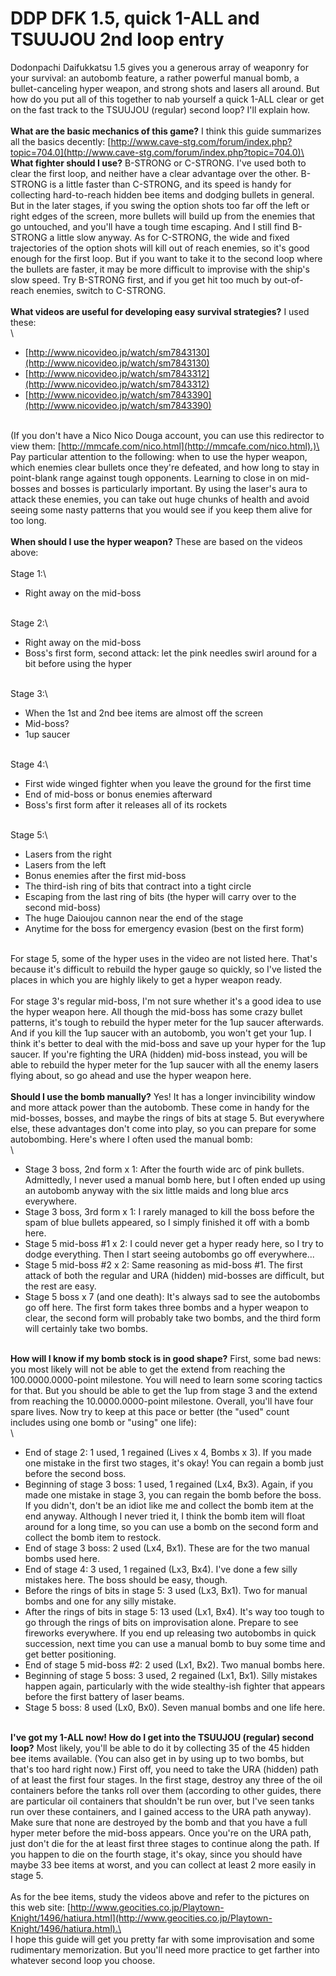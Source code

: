 # DDP DFK 1.5, quick 1-ALL and TSUUJOU 2nd loop entry

Dodonpachi Daifukkatsu 1.5 gives you a generous array of weaponry for your survival: an autobomb feature, a rather powerful manual bomb, a bullet-canceling hyper weapon, and strong shots and lasers all around. But how do you put all of this together to nab yourself a quick 1-ALL clear or get on the fast track to the TSUUJOU (regular) second loop? I'll explain how.\
\
**What are the basic mechanics of this game?** I think this guide summarizes all the basics decently: [http://www.cave-stg.com/forum/index.php?topic=704.0](http://www.cave-stg.com/forum/index.php?topic=704.0)\
\
**What fighter should I use?** B-STRONG or C-STRONG. I've used both to clear the first loop, and neither have a clear advantage over the other. B-STRONG is a little faster than C-STRONG, and its speed is handy for collecting hard-to-reach hidden bee items and dodging bullets in general. But in the later stages, if you swing the option shots too far off the left or right edges of the screen, more bullets will build up from the enemies that go untouched, and you'll have a tough time escaping. And I still find B-STRONG a little slow anyway. As for C-STRONG, the wide and fixed trajectories of the option shots will kill out of reach enemies, so it's good enough for the first loop. But if you want to take it to the second loop where the bullets are faster, it may be more difficult to improvise with the ship's slow speed. Try B-STRONG first, and if you get hit too much by out-of-reach enemies, switch to C-STRONG.\
\
**What videos are useful for developing easy survival strategies?** I used these:\
\


* [http://www.nicovideo.jp/watch/sm7843130](http://www.nicovideo.jp/watch/sm7843130)
* [http://www.nicovideo.jp/watch/sm7843312](http://www.nicovideo.jp/watch/sm7843312)
* [http://www.nicovideo.jp/watch/sm7843390](http://www.nicovideo.jp/watch/sm7843390)

\
(If you don't have a Nico Nico Douga account, you can use this redirector to view them: [http://mmcafe.com/nico.html](http://mmcafe.com/nico.html).)\
\
Pay particular attention to the following: when to use the hyper weapon, which enemies clear bullets once they're defeated, and how long to stay in point-blank range against tough opponents. Learning to close in on mid-bosses and bosses is particularly important. By using the laser's aura to attack these enemies, you can take out huge chunks of health and avoid seeing some nasty patterns that you would see if you keep them alive for too long.\
\
**When should I use the hyper weapon?** These are based on the videos above:\
\
Stage 1:\


* Right away on the mid-boss

\
Stage 2:\


* Right away on the mid-boss
* Boss's first form, second attack: let the pink needles swirl around for a bit before using the hyper

\
Stage 3:\


* When the 1st and 2nd bee items are almost off the screen
* Mid-boss?
* 1up saucer

\
Stage 4:\


* First wide winged fighter when you leave the ground for the first time
* End of mid-boss or bonus enemies afterward
* Boss's first form after it releases all of its rockets

\
Stage 5:\


* Lasers from the right
* Lasers from the left
* Bonus enemies after the first mid-boss
* The third-ish ring of bits that contract into a tight circle
* Escaping from the last ring of bits (the hyper will carry over to the second mid-boss)
* The huge Daioujou cannon near the end of the stage
* Anytime for the boss for emergency evasion (best on the first form)

\
For stage 5, some of the hyper uses in the video are not listed here. That's because it's difficult to rebuild the hyper gauge so quickly, so I've listed the places in which you are highly likely to get a hyper weapon ready.\
\
For stage 3's regular mid-boss, I'm not sure whether it's a good idea to use the hyper weapon here. All though the mid-boss has some crazy bullet patterns, it's tough to rebuild the hyper meter for the 1up saucer afterwards. And if you kill the 1up saucer with an autobomb, you won't get your 1up. I think it's better to deal with the mid-boss and save up your hyper for the 1up saucer. If you're fighting the URA (hidden) mid-boss instead, you will be able to rebuild the hyper meter for the 1up saucer with all the enemy lasers flying about, so go ahead and use the hyper weapon here.\
\
**Should I use the bomb manually?** Yes! It has a longer invincibility window and more attack power than the autobomb. These come in handy for the mid-bosses, bosses, and maybe the rings of bits at stage 5. But everywhere else, these advantages don't come into play, so you can prepare for some autobombing. Here's where I often used the manual bomb:\
\


* Stage 3 boss, 2nd form x 1: After the fourth wide arc of pink bullets. Admittedly, I never used a manual bomb here, but I often ended up using an autobomb anyway with the six little maids and long blue arcs everywhere.
* Stage 3 boss, 3rd form x 1: I rarely managed to kill the boss before the spam of blue bullets appeared, so I simply finished it off with a bomb here.
* Stage 5 mid-boss #1 x 2: I could never get a hyper ready here, so I try to dodge everything. Then I start seeing autobombs go off everywhere...
* Stage 5 mid-boss #2 x 2: Same reasoning as mid-boss #1. The first attack of both the regular and URA (hidden) mid-bosses are difficult, but the rest are easy.
* Stage 5 boss x 7 (and one death): It's always sad to see the autobombs go off here. The first form takes three bombs and a hyper weapon to clear, the second form will probably take two bombs, and the third form will certainly take two bombs.

\
**How will I know if my bomb stock is in good shape?** First, some bad news: you most likely will not be able to get the extend from reaching the 100.0000.0000-point milestone. You will need to learn some scoring tactics for that. But you should be able to get the 1up from stage 3 and the extend from reaching the 10.0000.0000-point milestone. Overall, you'll have four spare lives. Now try to keep at this pace or better (the "used" count includes using one bomb or "using" one life):\
\


* End of stage 2: 1 used, 1 regained (Lives x 4, Bombs x 3). If you made one mistake in the first two stages, it's okay! You can regain a bomb just before the second boss.
* Beginning of stage 3 boss: 1 used, 1 regained (Lx4, Bx3). Again, if you made one mistake in stage 3, you can regain the bomb before the boss. If you didn't, don't be an idiot like me and collect the bomb item at the end anyway. Although I never tried it, I think the bomb item will float around for a long time, so you can use a bomb on the second form and collect the bomb item to restock.
* End of stage 3 boss: 2 used (Lx4, Bx1). These are for the two manual bombs used here.
* End of stage 4: 3 used, 1 regained (Lx3, Bx4). I've done a few silly mistakes here. The boss should be easy, though.
* Before the rings of bits in stage 5: 3 used (Lx3, Bx1). Two for manual bombs and one for any silly mistake.
* After the rings of bits in stage 5: 13 used (Lx1, Bx4). It's way too tough to go through the rings of bits on improvisation alone. Prepare to see fireworks everywhere. If you end up releasing two autobombs in quick succession, next time you can use a manual bomb to buy some time and get better positioning.
* End of stage 5 mid-boss #2: 2 used (Lx1, Bx2). Two manual bombs here.
* Beginning of stage 5 boss: 3 used, 2 regained (Lx1, Bx1). Silly mistakes happen again, particularly with the wide stealthy-ish fighter that appears before the first battery of laser beams.
* Stage 5 boss: 8 used (Lx0, Bx0). Seven manual bombs and one life here.

\
**I've got my 1-ALL now! How do I get into the TSUUJOU (regular) second loop?** Most likely, you'll be able to do it by collecting 35 of the 45 hidden bee items available. (You can also get in by using up to two bombs, but that's too hard right now.) First off, you need to take the URA (hidden) path of at least the first four stages. In the first stage, destroy any three of the oil containers before the tanks roll over them (according to other guides, there are particular oil containers that shouldn't be run over, but I've seen tanks run over these containers, and I gained access to the URA path anyway). Make sure that none are destroyed by the bomb and that you have a full hyper meter before the mid-boss appears. Once you're on the URA path, just don't die for the at least first three stages to continue along the path. If you happen to die on the fourth stage, it's okay, since you should have maybe 33 bee items at worst, and you can collect at least 2 more easily in stage 5.\
\
As for the bee items, study the videos above and refer to the pictures on this web site: [http://www.geocities.co.jp/Playtown-Knight/1496/hatiura.html](http://www.geocities.co.jp/Playtown-Knight/1496/hatiura.html).\
\
I hope this guide will get you pretty far with some improvisation and some rudimentary memorization. But you'll need more practice to get farther into whatever second loop you choose.
